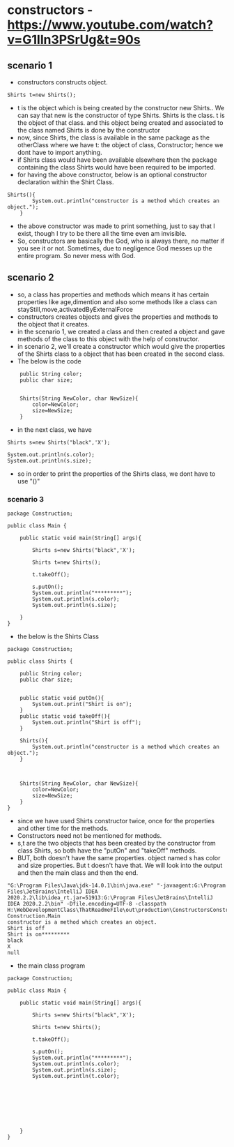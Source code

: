 # constructors - https://www.youtube.com/watch?v=G1Iln3PSrUg&t=90s

## scenario 1

- constructors constructs object.
```
Shirts t=new Shirts();
```
- t is the object which is being created by the constructor new Shirts.. We can say that new is the constructor of type Shirts. Shirts is the class. t is the object of that class. and this object being created and associated to the class named Shirts is done by the constructor
- now, since Shirts, the class is available in the same package as the otherClass where we have t: the object of class, Constructor; hence we dont have to import anything.
- if Shirts class would have been available elsewhere then the package containing the class Shirts would have been required to be imported.
- for having the above constructor, below is an optional constructor declaration within the Shirt Class.
```
Shirts(){
        System.out.println("constructor is a method which creates an object.");
    }
```
- the above constructor was made to print something, just to say that I exist, though I try to be there all the time even am invisible. 
- So, constructors are basically the God, who is always there, no matter if you see it or not. Sometimes, due to negligence God messes up the entire program. So never mess with God.

## scenario 2

- so, a class has properties and methods which means it has certain properties like age,dimention and also some methods like a class can stayStill,move,activatedByExternalForce
- constructors creates objects and gives the properties and methods to the object that it creates.
- in the scenario 1, we created a class and then created a object and gave methods of the class to this object with the help of constructor.
- in scenario 2, we'll create a constructor which would give the properties of the Shirts class to a object that has been created in the second class. 
- The below is the code

```
    public String color;
    public char size;


    Shirts(String NewColor, char NewSize){
        color=NewColor;
        size=NewSize;
    }
```
- in the next class, we have

```
Shirts s=new Shirts("black",'X');

System.out.println(s.color);
System.out.println(s.size);
```
- so in order to print the properties of the Shirts class, we dont have to use "()"

### scenario 3

```
package Construction;

public class Main {

    public static void main(String[] args){

        Shirts s=new Shirts("black",'X');

        Shirts t=new Shirts();

        t.takeOff();

        s.putOn();
        System.out.println("*********");
        System.out.println(s.color);
        System.out.println(s.size);

    }
}
```

- the below is the Shirts Class

```
package Construction;

public class Shirts {

    public String color;
    public char size;


    public static void putOn(){
        System.out.print("Shirt is on");
    }
    public static void takeOff(){
        System.out.println("Shirt is off");
    }

    Shirts(){
        System.out.println("constructor is a method which creates an object.");
    }



    Shirts(String NewColor, char NewSize){
        color=NewColor;
        size=NewSize;
    }
}
```

- since we have used Shirts constructor twice, once for the properties and other time for the methods. 
- Constructors need not be mentioned for methods.
- s,t are the two objects that has been created by the constructor from class Shirts, so both have the "putOn" and "takeOff" methods.
- BUT, both doesn't have the same properties. object named s has color and size properties. But t doesn't have that. We will look into the output and then the main class and then the end.

```
"G:\Program Files\Java\jdk-14.0.1\bin\java.exe" "-javaagent:G:\Program Files\JetBrains\IntelliJ IDEA 2020.2.2\lib\idea_rt.jar=51913:G:\Program Files\JetBrains\IntelliJ IDEA 2020.2.2\bin" -Dfile.encoding=UTF-8 -classpath H:\WebDevelopmentClass\ThatReadmeFIle\out\production\ConstructorsConstructsObjects Construction.Main
constructor is a method which creates an object.
Shirt is off
Shirt is on*********
black
X
null
```

- the main class program

```
package Construction;

public class Main {

    public static void main(String[] args){

        Shirts s=new Shirts("black",'X');

        Shirts t=new Shirts();

        t.takeOff();

        s.putOn();
        System.out.println("*********");
        System.out.println(s.color);
        System.out.println(s.size);
        System.out.println(t.color);








    }
}
```



